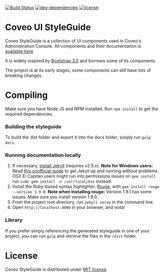 [![Build Status](https://img.shields.io/travis/Coveo/styleguide.svg?style=flat-square)](https://travis-ci.org/Coveo/styleguide)
[![dev-dependencies](https://img.shields.io/david/dev/Coveo/styleguide.svg?style=flat-square)](https://github.com/Coveo/styleguide/blob/master/package.json)
[![license](http://img.shields.io/badge/license-MIT-blue.svg?style=flat-square)](https://github.com/Coveo/styleguide/blob/master/LICENSE)

Coveo UI StyleGuide
===================

Coveo StyleGuide is a collection of UI components used in Coveo's Administration Console. All components and their documentation is [available here](http://coveo.github.io/styleguide/)

It is widely inspired by [Bootstrap 3.0](https://github.com/twbs/bootstrap) and borrows some of its components.

The project is at its early stages, some components can still have _lots_ of breaking changes.

# Compiling
Make sure you have Node JS and NPM installed.
Run `npm install` to get the required dependencies.

### Building the styleguide
To build the dist folder and export it into the docs folder, simply run `gulp docs`.

### Running documentation locally
1. If necessary, [install Jekyll](http://jekyllrb.com/docs/installation) (requires v2.5.x).
   **Note for Windows users:** Read [this unofficial guide](http://jekyll-windows.juthilo.com/) to get Jekyll up and running without problems.
   OSX El Capitan users might run into permissions issues on `gem install` run `sudo gem install -n /usr/local/bin` instead.
2. Install the Ruby-based syntax highlighter, [Rouge](https://github.com/jneen/rouge), with `gem install rouge --version 1.9.0`.
   **Note when installing rouge:** Version 1.9.1 has some issues. Make sure you install version 1.9.0.
3. From the project root directory, run `jekyll serve` in the command line.
4. Open `http://localhost:4000` in your browser, and voilà!

### Library
If you prefer simply referencing the generated styleguide in one of your project,
you can run `gulp` and retrieve the files in the `/dist` folder.

# License
Coveo StyleGuide is distributed under [MIT license](https://github.com/Coveo/styleguide/blob/master/LICENSE).

